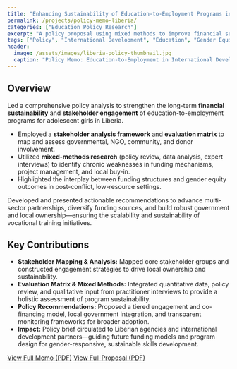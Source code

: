 ```yaml
---
title: "Enhancing Sustainability of Education-to-Employment Programs in Liberia"
permalink: /projects/policy-memo-liberia/
categories: ["Education Policy Research"]
excerpt: "A policy proposal using mixed methods to improve financial sustainability and stakeholder engagement in adolescent girls' education-to-employment programs in Liberia."
tags: ["Policy", "International Development", "Education", "Gender Equity", "Sustainability", "Vocational Training"]
header:
  image: /assets/images/liberia-policy-thumbnail.jpg
  caption: "Policy Memo: Education-to-Employment in International Development Contexts"
---
```


## Overview

Led a comprehensive policy analysis to strengthen the long-term **financial sustainability** and **stakeholder engagement** of education-to-employment programs for adolescent girls in Liberia.

- Employed a **stakeholder analysis framework** and **evaluation matrix** to map and assess governmental, NGO, community, and donor involvement.
- Utilized **mixed-methods research** (policy review, data analysis, expert interviews) to identify chronic weaknesses in funding mechanisms, project management, and local buy-in.
- Highlighted the interplay between funding structures and gender equity outcomes in post-conflict, low-resource settings.

Developed and presented actionable recommendations to advance multi-sector partnerships, diversify funding sources, and build robust government and local ownership—ensuring the scalability and sustainability of vocational training initiatives.

## Key Contributions

- **Stakeholder Mapping & Analysis:** Mapped core stakeholder groups and constructed engagement strategies to drive local ownership and sustainability.
- **Evaluation Matrix & Mixed Methods:** Integrated quantitative data, policy review, and qualitative input from practitioner interviews to provide a holistic assessment of program sustainability.
- **Policy Recommendations:** Proposed a tiered engagement and co-financing model, local government integration, and transparent monitoring frameworks for broader adoption.
- **Impact:** Policy brief circulated to Liberian agencies and international development partners—guiding future funding models and program design for gender-responsive, sustainable skills development.

[View Full Memo (PDF)](https://drive.google.com/file/d/19iazFvXFOwU70paZM9rN-0E-saeQUaHA/view?usp=sharing)
[View Full Proposal (PDF)](https://drive.google.com/file/d/1Mdjb1kLdyxz8EljmPGVhKcc77k35XjDe/view?usp=sharing)
